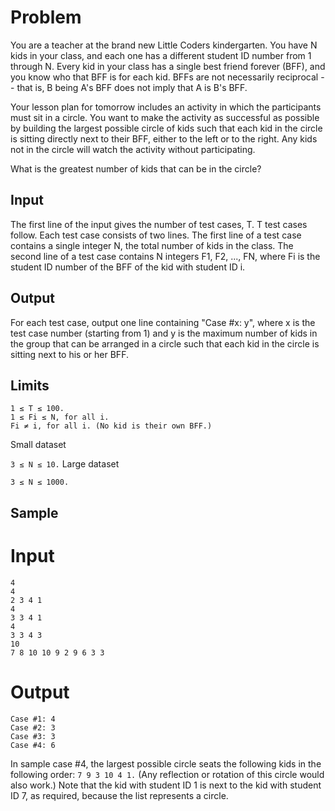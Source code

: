 # Problem

You are a teacher at the brand new Little Coders kindergarten. 
You have N kids in your class, and each one has a different student ID number from 1 through N. 
Every kid in your class has a single best friend forever (BFF), 
and you know who that BFF is for each kid. 
BFFs are not necessarily reciprocal -- that is, 
B being A's BFF does not imply that A is B's BFF.

Your lesson plan for tomorrow includes an activity in which the participants must sit in a circle. 
You want to make the activity as successful as possible by building the largest possible circle of 
kids such that each kid in the circle is sitting directly next to their BFF, 
either to the left or to the right. Any kids not in the circle will watch the activity 
without participating.

What is the greatest number of kids that can be in the circle?

## Input

The first line of the input gives the number of test cases, T. T test cases follow. 
Each test case consists of two lines. The first line of a test case contains a single integer N, 
the total number of kids in the class. The second line of a test case contains N 
integers F1, F2, ..., FN, where Fi is the student ID number of the BFF of the kid with student ID i.

## Output

For each test case, output one line containing "Case #x: y", where x is the test case number 
(starting from 1) and y is the maximum number of kids in the group that can be arranged in a 
circle such that each kid in the circle is sitting next to his or her BFF.


## Limits

```
1 ≤ T ≤ 100.
1 ≤ Fi ≤ N, for all i.
Fi ≠ i, for all i. (No kid is their own BFF.)
```

Small dataset

```3 ≤ N ≤ 10.```
Large dataset
```
3 ≤ N ≤ 1000.
```

## Sample

# Input
```
4
4
2 3 4 1
4
3 3 4 1
4
3 3 4 3
10
7 8 10 10 9 2 9 6 3 3
```

# Output
``` 
Case #1: 4
Case #2: 3
Case #3: 3
Case #4: 6
```

In sample case #4, the largest possible circle seats the following kids in the following order: 
```7 9 3 10 4 1.``` 
(Any reflection or rotation of this circle would also work.) 
Note that the kid with student ID 1 is next to the kid with student ID 7, 
as required, because the list represents a circle. 
